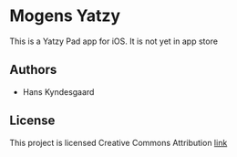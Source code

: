 # Mogens Yatzy

This is a Yatzy Pad app for iOS. It is not yet in app store 

## Authors

* Hans Kyndesgaard


## License

This project is licensed Creative Commons Attribution [link](https://creativecommons.org/licenses/by/4.0/)
